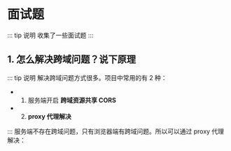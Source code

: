 # 面试题

::: tip 说明
收集了一些面试题
:::

## 1. 怎么解决跨域问题？说下原理

::: tip 说明
解决跨域问题方式很多。项目中常用的有 2 种：

- 1. 服务端开启 **跨域资源共享 CORS**
- 2. **proxy 代理解决**

:::
服务端不存在跨域问题，只有浏览器端有跨域问题。所以可以通过 proxy 代理 解决：

<tgx-img src="/interview/interview/proxy.png" 
    alt="proxy 代理解决跨域问题示意图" 
    title="proxy 代理解决跨域问题示意图"
    width="740">
</tgx-img>
